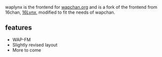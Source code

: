waplynx is the frontend for [wapchan.org](https://wapchan.org) and is a fork of the frontend from 16chan, [16Lynx](https://gitgud.io/663/16Lynx), modified to fit the needs of wapchan.

## features
  - WAP-FM
  - Slightly revised layout
  - More to come
